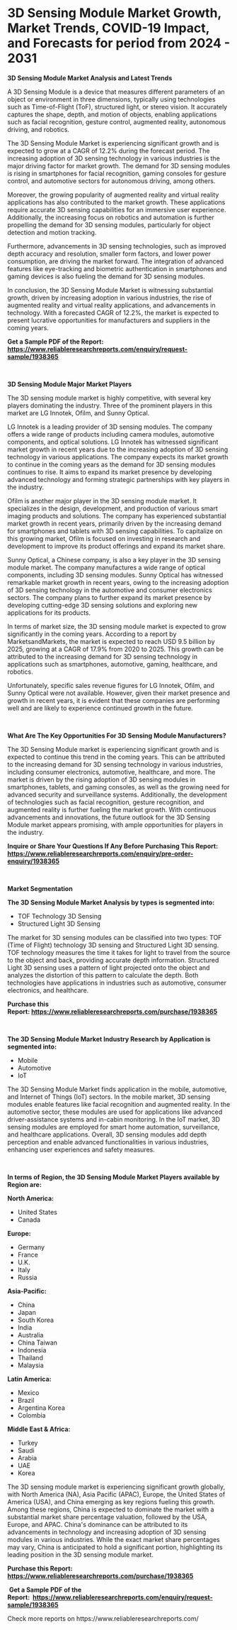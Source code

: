 <p><h1>3D Sensing Module Market Growth, Market Trends, COVID-19 Impact, and Forecasts for period from 2024 - 2031</h1></p><p><strong>3D Sensing Module Market Analysis and Latest Trends</strong></p>
<p><p>A 3D Sensing Module is a device that measures different parameters of an object or environment in three dimensions, typically using technologies such as Time-of-Flight (ToF), structured light, or stereo vision. It accurately captures the shape, depth, and motion of objects, enabling applications such as facial recognition, gesture control, augmented reality, autonomous driving, and robotics.</p><p>The 3D Sensing Module Market is experiencing significant growth and is expected to grow at a CAGR of 12.2% during the forecast period. The increasing adoption of 3D sensing technology in various industries is the major driving factor for market growth. The demand for 3D sensing modules is rising in smartphones for facial recognition, gaming consoles for gesture control, and automotive sectors for autonomous driving, among others. </p><p>Moreover, the growing popularity of augmented reality and virtual reality applications has also contributed to the market growth. These applications require accurate 3D sensing capabilities for an immersive user experience. Additionally, the increasing focus on robotics and automation is further propelling the demand for 3D sensing modules, particularly for object detection and motion tracking.</p><p>Furthermore, advancements in 3D sensing technologies, such as improved depth accuracy and resolution, smaller form factors, and lower power consumption, are driving the market forward. The integration of advanced features like eye-tracking and biometric authentication in smartphones and gaming devices is also fueling the demand for 3D sensing modules.</p><p>In conclusion, the 3D Sensing Module Market is witnessing substantial growth, driven by increasing adoption in various industries, the rise of augmented reality and virtual reality applications, and advancements in technology. With a forecasted CAGR of 12.2%, the market is expected to present lucrative opportunities for manufacturers and suppliers in the coming years.</p></p>
<p><strong>Get a Sample PDF of the Report:&nbsp; <a href="https://www.reliableresearchreports.com/enquiry/request-sample/1938365">https://www.reliableresearchreports.com/enquiry/request-sample/1938365</a></strong></p>
<p>&nbsp;</p>
<p><strong>3D Sensing Module Major Market Players</strong></p>
<p><p>The 3D sensing module market is highly competitive, with several key players dominating the industry. Three of the prominent players in this market are LG Innotek, Ofilm, and Sunny Optical.</p><p>LG Innotek is a leading provider of 3D sensing modules. The company offers a wide range of products including camera modules, automotive components, and optical solutions. LG Innotek has witnessed significant market growth in recent years due to the increasing adoption of 3D sensing technology in various applications. The company expects its market growth to continue in the coming years as the demand for 3D sensing modules continues to rise. It aims to expand its market presence by developing advanced technology and forming strategic partnerships with key players in the industry.</p><p>Ofilm is another major player in the 3D sensing module market. It specializes in the design, development, and production of various smart imaging products and solutions. The company has experienced substantial market growth in recent years, primarily driven by the increasing demand for smartphones and tablets with 3D sensing capabilities. To capitalize on this growing market, Ofilm is focused on investing in research and development to improve its product offerings and expand its market share.</p><p>Sunny Optical, a Chinese company, is also a key player in the 3D sensing module market. The company manufactures a wide range of optical components, including 3D sensing modules. Sunny Optical has witnessed remarkable market growth in recent years, owing to the increasing adoption of 3D sensing technology in the automotive and consumer electronics sectors. The company plans to further expand its market presence by developing cutting-edge 3D sensing solutions and exploring new applications for its products.</p><p>In terms of market size, the 3D sensing module market is expected to grow significantly in the coming years. According to a report by MarketsandMarkets, the market is expected to reach USD 9.5 billion by 2025, growing at a CAGR of 17.9% from 2020 to 2025. This growth can be attributed to the increasing demand for 3D sensing technology in applications such as smartphones, automotive, gaming, healthcare, and robotics.</p><p>Unfortunately, specific sales revenue figures for LG Innotek, Ofilm, and Sunny Optical were not available. However, given their market presence and growth in recent years, it is evident that these companies are performing well and are likely to experience continued growth in the future.</p></p>
<p>&nbsp;</p>
<p><strong>What Are The Key Opportunities For 3D Sensing Module Manufacturers?</strong></p>
<p><p>The 3D Sensing Module market is experiencing significant growth and is expected to continue this trend in the coming years. This can be attributed to the increasing demand for 3D sensing technology in various industries, including consumer electronics, automotive, healthcare, and more. The market is driven by the rising adoption of 3D sensing modules in smartphones, tablets, and gaming consoles, as well as the growing need for advanced security and surveillance systems. Additionally, the development of technologies such as facial recognition, gesture recognition, and augmented reality is further fueling the market growth. With continuous advancements and innovations, the future outlook for the 3D Sensing Module market appears promising, with ample opportunities for players in the industry.</p></p>
<p><strong>Inquire or Share Your Questions If Any Before Purchasing This Report: <a href="https://www.reliableresearchreports.com/enquiry/pre-order-enquiry/1938365">https://www.reliableresearchreports.com/enquiry/pre-order-enquiry/1938365</a></strong></p>
<p>&nbsp;</p>
<p><strong>Market Segmentation</strong></p>
<p><strong>The 3D Sensing Module Market Analysis by types is segmented into:</strong></p>
<p><ul><li>TOF Technology 3D Sensing</li><li>Structured Light 3D Sensing</li></ul></p>
<p><p>The market for 3D sensing modules can be classified into two types: TOF (Time of Flight) technology 3D sensing and Structured Light 3D sensing. TOF technology measures the time it takes for light to travel from the source to the object and back, providing accurate depth information. Structured Light 3D sensing uses a pattern of light projected onto the object and analyzes the distortion of this pattern to calculate the depth. Both technologies have applications in industries such as automotive, consumer electronics, and healthcare.</p></p>
<p><strong>Purchase this Report:&nbsp;<a href="https://www.reliableresearchreports.com/purchase/1938365">https://www.reliableresearchreports.com/purchase/1938365</a></strong></p>
<p>&nbsp;</p>
<p><strong>The 3D Sensing Module Market Industry Research by Application is segmented into:</strong></p>
<p><ul><li>Mobile</li><li>Automotive</li><li>IoT</li></ul></p>
<p><p>The 3D Sensing Module Market finds application in the mobile, automotive, and Internet of Things (IoT) sectors. In the mobile market, 3D sensing modules enable features like facial recognition and augmented reality. In the automotive sector, these modules are used for applications like advanced driver-assistance systems and in-cabin monitoring. In the IoT market, 3D sensing modules are employed for smart home automation, surveillance, and healthcare applications. Overall, 3D sensing modules add depth perception and enable advanced functionalities in various industries, enhancing user experiences and safety measures.</p></p>
<p>&nbsp;</p>
<p><strong>In terms of Region, the 3D Sensing Module Market Players available by Region are:</strong></p>
<p>
    <p> <strong> North America: </strong>
        <ul>
            <li>United States</li>
            <li>Canada</li>
        </ul>
        </p> 
    <p> <strong> Europe: </strong>
        <ul>
            <li>Germany</li>
            <li>France</li>
            <li>U.K.</li>
            <li>Italy</li>
            <li>Russia</li>
        </ul>
        </p> 
    <p> <strong> Asia-Pacific: </strong>
        <ul>
            <li>China</li>
            <li>Japan</li>
            <li>South Korea</li>
            <li>India</li>
            <li>Australia</li>
            <li>China Taiwan</li>
            <li>Indonesia</li>
            <li>Thailand</li>
            <li>Malaysia</li>
        </ul>
        </p> 
    <p> <strong> Latin America: </strong>
        <ul>
            <li>Mexico</li>
            <li>Brazil</li>
            <li>Argentina Korea</li>
            <li>Colombia</li>
        </ul>
        </p> 
    <p> <strong> Middle East & Africa: </strong>
        <ul>
            <li>Turkey</li>
            <li>Saudi</li>
            <li>Arabia</li>
            <li>UAE</li>
            <li>Korea</li>
        </ul>
    </p>
    </p>
<p><p>The 3D sensing module market is experiencing significant growth globally, with North America (NA), Asia Pacific (APAC), Europe, the United States of America (USA), and China emerging as key regions fueling this growth. Among these regions, China is expected to dominate the market with a substantial market share percentage valuation, followed by the USA, Europe, and APAC. China's dominance can be attributed to its advancements in technology and increasing adoption of 3D sensing modules in various industries. While the exact market share percentages may vary, China is anticipated to hold a significant portion, highlighting its leading position in the 3D sensing module market.</p></p>
<p><strong>Purchase this Report: <a href="https://www.reliableresearchreports.com/purchase/1938365">https://www.reliableresearchreports.com/purchase/1938365</a></strong></p>
<p>&nbsp;<strong>Get a Sample PDF of the Report:&nbsp;&nbsp;<a href="https://www.reliableresearchreports.com/enquiry/request-sample/1938365">https://www.reliableresearchreports.com/enquiry/request-sample/1938365</a></strong></p>
<p><strong></strong></p>
<p>Check more reports on https://www.reliableresearchreports.com/</p>